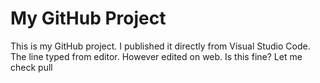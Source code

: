 # My GitHub Project

This is my GitHub project. I published it directly from Visual Studio Code.
The line typed from editor. However edited on web.
Is this fine?
Let me check pull
